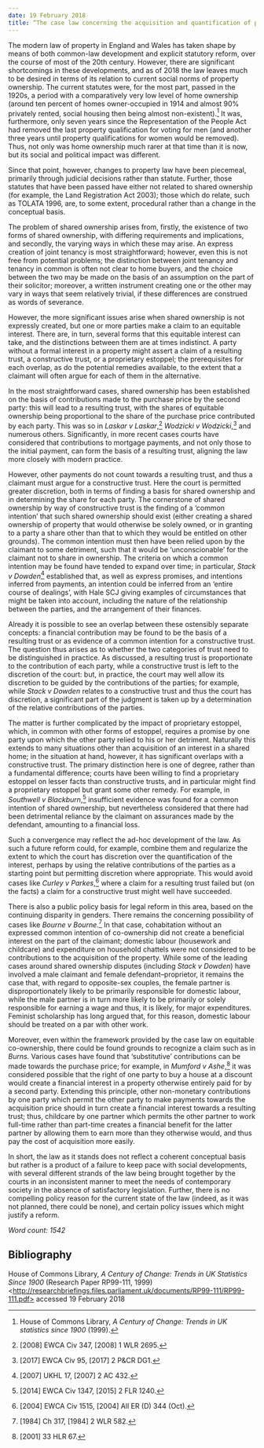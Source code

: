 ```yaml
---
date: 19 February 2018
title: “The case law concerning the acquisition and quantification of property rights in cases of the shared family home reveals neither a coherent conceptual basis for the applicable legal principles nor a convincing policy analysis of why the law takes its current form.” Discuss.
---
```


The modern law of property in England and Wales has taken shape by means of both common-law development and explicit statutory reform, over the course of most of the 20th century. However, there are significant shortcomings in these developments, and as of 2018 the law leaves much to be desired in terms of its relation to current social norms of property ownership. The current statutes were, for the most part, passed in the 1920s, a period with a comparatively very low level of home ownership (around ten percent of homes owner-occupied in 1914 and almost 90% privately rented, social housing then being almost non-existent).[^1] It was, furthermore, only seven years since the Representation of the People Act had removed the last property qualification for voting for men (and another three years until property qualifications for women would be removed). Thus, not only was home ownership much rarer at that time than it is now, but its social and political impact was different.

Since that point, however, changes to property law have been piecemeal, primarily through judicial decisions rather than statute. Further, those statutes that have been passed have either not related to shared ownership (for example, the Land Registration Act 2003); those which do relate, such as TOLATA 1996, are, to some extent, procedural rather than a change in the conceptual basis.

The problem of shared ownership arises from, firstly, the existence of two forms of shared ownership, with differing requirements and implications, and secondly, the varying ways in which these may arise. An express creation of joint tenancy is most straightforward; however, even this is not free from potential problems; the distinction between joint tenancy and tenancy in common is often not clear to home buyers, and the choice between the two may be made on the basis of an assumption on the part of their solicitor; moreover, a written instrument creating one or the other may vary in ways that seem relatively trivial, if these differences are construed as words of severance.

However, the more significant issues arise when shared ownership is not expressly created, but one or more parties make a claim to an equitable interest. There are, in turn, several forms that this equitable interest can take, and the distinctions between them are at times indistinct. A party without a formal interest in a property might assert a claim of a resulting trust, a constructive trust, or a proprietary estoppel; the prerequisites for each overlap, as do the potential remedies available, to the extent that a claimant will often argue for each of them in the alternative.

In the most straightforward cases, shared ownership has been established on the basis of contributions made to the purchase price by the second party: this will lead to a resulting trust, with the shares of equitable ownership being proportional to the share of the purchase price contributed by each party. This was so in *Laskar v Laskar*,[^2] *Wodzicki v Wodzicki*,[^3] and numerous others. Significantly, in more recent cases courts have considered that contributions to mortgage payments, and not only those to the initial payment, can form the basis of a resulting trust, aligning the law more closely with modern practice.

However, other payments do not count towards a resulting trust, and thus a claimant must argue for a constructive trust. Here the court is permitted greater discretion, both in terms of finding a basis for shared ownership and in determining the share for each party. The cornerstone of shared ownership by way of constructive trust is the finding of a ‘common intention’ that such shared ownership should exist (either creating a shared ownership of property that would otherwise be solely owned, or in granting to a party a share other than that to which they would be entitled on other grounds). The common intention must then have been relied upon by the claimant to some detriment, such that it would be ‘unconscionable’ for the claimant not to share in ownership. The criteria on which a common intention may be found have tended to expand over time; in particular, *Stack v Dowden*[^4] established that, as well as express promises, and intentions inferred from payments, an intention could be inferred from an ‘entire course of dealings’, with Hale SCJ giving examples of circumstances that might be taken into account, including the nature of the relationship between the parties, and the arrangement of their finances.

Already it is possible to see an overlap between these ostensibly separate concepts: a financial contribution may be found to be the basis of a resulting trust or as evidence of a common intention for a constructive trust. The question thus arises as to whether the two categories of trust need to be distinguished in practice. As discussed, a resulting trust is proportionate to the contribution of each party, while a constructive trust is left to the discretion of the court: but, in practice, the court may well allow its discretion to be guided by the contributions of the parties; for example, while *Stack v Dowden* relates to a constructive trust and thus the court has discretion, a significant part of the judgment is taken up by a determination of the relative contributions of the parties.

The matter is further complicated by the impact of proprietary estoppel, which, in common with other forms of estoppel, requires a promise by one party upon which the other party relied to his or her detriment. Naturally this extends to many situations other than acquisition of an interest in a shared home; in the situation at hand, however, it has significant overlaps with a constructive trust. The primary distinction here is one of degree, rather than a fundamental difference; courts have been willing to find a proprietary estoppel on lesser facts than constructive trusts, and in particular might find a proprietary estoppel but grant some other remedy. For example, in *Southwell v Blackburn*,[^5] insufficient evidence was found for a common intention of shared ownership, but nevertheless considered that there had been detrimental reliance by the claimant on assurances made by the defendant, amounting to a financial loss.

Such a convergence may reflect the ad-hoc development of the law. As such a future reform could, for example, combine them and regularize the extent to which the court has discretion over the quantification of the interest, perhaps by using the relative contributions of the parties as a starting point but permitting discretion where appropriate. This would avoid cases like *Curley v Parkes*,[^6] where a claim for a resulting trust failed but (on the facts) a claim for a constructive trust might well have succeeded.

There is also a public policy basis for legal reform in this area, based on the continuing disparity in genders. There remains the concerning possibility of cases like *Bourne v Bourne*.[^7] In that case, cohabitation without an expressed common intention of co-ownership did not create a beneficial interest on the part of the claimant; domestic labour (housework and childcare) and expenditure on household chattels were not considered to be contributions to the acquisition of the property. While some of the leading cases around shared ownership disputes (including *Stack v Dowden*) have involved a male claimant and female defendant–proprietor, it remains the case that, with regard to opposite-sex couples, the female partner is disproportionately likely to be primarily responsible for domestic labour, while the male partner is in turn more likely to be primarily or solely responsible for earning a wage and thus, it is likely, for major expenditures. Feminist scholarship has long argued that, for this reason, domestic labour should be treated on a par with other work.

Moreover, even within the framework provided by the case law on equitable co-ownership, there could be found grounds to recognize a claim such as in *Burns*. Various cases have found that ‘substitutive’ contributions can be made towards the purchase price; for example, in *Mumford v Ashe*,[^8] it was considered possible that the right of one party to buy a house at a discount would create a financial interest in a property otherwise entirely paid for by a second party. Extending this principle, other non-monetary contributions by one party which permit the other party to make payments towards the acquisition price should in turn create a financial interest towards a resulting trust; thus, childcare by one partner which permits the other partner to work full-time rather than part-time creates a financial benefit for the latter partner by allowing them to earn more than they otherwise would, and thus pay the cost of acquisition more easily.

In short, the law as it stands does not reflect a coherent conceptual basis but rather is a product of a failure to keep pace with social developments, with several different strands of the law being brought together by the courts in an inconsistent manner to meet the needs of contemporary society in the absence of satisfactory legislation. Further, there is no compelling policy reason for the current state of the law (indeed, as it was not planned, there could be none), and certain policy issues which might justify a reform.

*Word count: 1542*

## Bibliography

House of Commons Library, *A Century of Change: Trends in UK Statistics Since 1900* (Research Paper RP99-111, 1999) \<http://researchbriefings.files.parliament.uk/documents/RP99-111/RP99-111.pdf> accessed 19 February 2018

[^1]: House of Commons Library, *A Century of Change: Trends in UK statistics since 1900* (1999).

[^2]: \[2008\] EWCA Civ 347, \[2008\] 1 WLR 2695.

[^3]: \[2017\] EWCA Civ 95, \[2017\] 2 P&CR DG1.

[^4]: \[2007\] UKHL 17, \[2007\] 2 AC 432.

[^5]: \[2014\] EWCA Civ 1347, \[2015\] 2 FLR 1240.

[^6]: \[2004\] EWCA Civ 1515, \[2004\] All ER (D) 344 (Oct).

[^7]: \[1984\] Ch 317, \[1984\] 2 WLR 582.

[^8]: \[2001\] 33 HLR 67.
